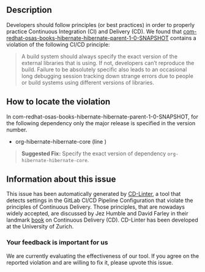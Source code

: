 
## Description
Developers should follow principles (or best practices) in order to properly practice Continuous Integration (CI) and Delivery (CD).
We found that [com-redhat-osas-books-hibernate-hibernate-parent-1-0-SNAPSHOT](https://gitlab.com/yefengchun/beg-hibernate-4ed/blob/master/.gitlab-ci.yml) contains a violation of the following CI/CD principle:

> A build system should always specify the exact version of the external libraries that is using.
If not, developers can’t reproduce the build. Failure to be absolutely specific also leads to an occasional long debugging session tracking down strange errors due to people or build systems using different versions of libraries.

## How to locate the violation

In com-redhat-osas-books-hibernate-hibernate-parent-1-0-SNAPSHOT, for the following dependency only the major release is specified in the version number.

* org-hibernate-hibernate-core (line )

> **Suggested Fix:** Specify the exact version of dependency `org-hibernate-hibernate-core`.

## Information about this issue

This issue has been automatically generated by [CD-Linter](https://gitlab.com/Jancso/configuration-analytics), a tool that detects settings in the GitLab CI/CD Pipeline Configuration that violate the principles of Continuous Delivery. Those principles, that are nowadays widely accepted, are discussed by Jez Humble and David Farley in their landmark [book](https://www.oreilly.com/library/view/continuous-delivery-reliable/9780321670250/) on Continuous Delivery (CD). CD-Linter has been developed at the University of Zurich.

### Your feedback is important for us
We are currently evaluating the effectiveness of our tool. If you agree on the reported violation and are willing to fix it, please upvote this issue.